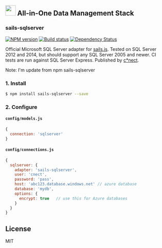 ## <a href="http://www.cnectdata.com/"><img src="http://www.cnectdata.com/wp-content/uploads/2014/04/cnect-logo-200x57-20141118.png" height='32px' /></a> All-in-One Data Management Stack

### sails-sqlserver
[![NPM version][npm-image]][npm-url]
[![Build status][ci-image]][ci-url]
[![Dependency Status][daviddm-image]][daviddm-url]

Official Microsoft SQL Server adapter for [sails.js](http://sailsjs.org/). Tested on SQL Server 2012 and 2014,
but should support any SQL Server 2005 and newer. CI tests are run against SQL
Server Express. Published by [c*nect](http://www.cnectdata.com/).

Note: I'm update from npm sails-sqlserver

### 1. Install
```sh
$ npm install sails-sqlserver --save
```

### 2. Configure

#### `config/models.js`
```js
{
  connection: 'sqlserver'
}
```

#### `config/connections.js`
```js
{
  sqlserver: {
    adapter: 'sails-sqlserver',
    user: 'cnect',
    password: 'pass',
    host: 'abc123.database.windows.net' // azure database
    database: 'mydb',
    options: {
      encrypt: true   // use this for Azure databases
    }
  }
}
```

## License
MIT

[npm-image]: https://img.shields.io/npm/v/sails-sqlserver.svg?style=flat-square
[npm-url]: https://npmjs.org/package/sails-sqlserver
[sails-logo]: http://cdn.tjw.io/images/sails-logo.png
[sails-url]: https://sailsjs.org
[ci-image]: https://img.shields.io/circleci/project/cnect/sails-sqlserver/master.svg?style=flat-square
[ci-url]: https://circleci.com/gh/cnect/sails-sqlserver
[daviddm-image]: http://img.shields.io/david/cnect/sails-sqlserver.svg?style=flat-square
[daviddm-url]: https://david-dm.org/cnect/sails-sqlserver

